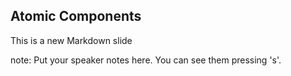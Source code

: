 ##  Atomic Components

This is a new Markdown slide

note:
    Put your speaker notes here.
    You can see them pressing 's'.
